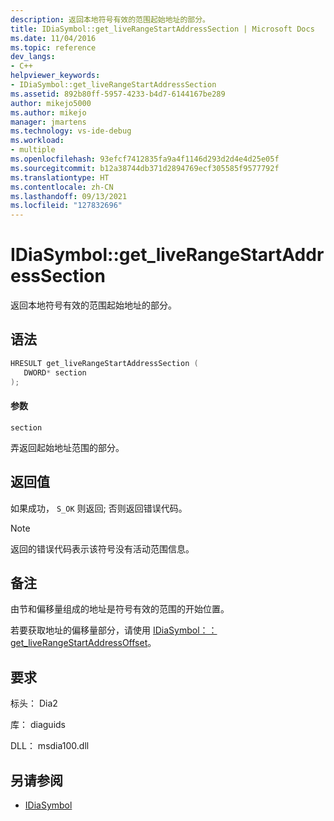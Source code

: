 ```yaml
---
description: 返回本地符号有效的范围起始地址的部分。
title: IDiaSymbol::get_liveRangeStartAddressSection | Microsoft Docs
ms.date: 11/04/2016
ms.topic: reference
dev_langs:
- C++
helpviewer_keywords:
- IDiaSymbol::get_liveRangeStartAddressSection
ms.assetid: 892b80ff-5957-4233-b4d7-6144167be289
author: mikejo5000
ms.author: mikejo
manager: jmartens
ms.technology: vs-ide-debug
ms.workload:
- multiple
ms.openlocfilehash: 93efcf7412835fa9a4f1146d293d2d4e4d25e05f
ms.sourcegitcommit: b12a38744db371d2894769ecf305585f9577792f
ms.translationtype: HT
ms.contentlocale: zh-CN
ms.lasthandoff: 09/13/2021
ms.locfileid: "127832696"
---
```

# <a name="idiasymbolget_liverangestartaddresssection"></a>IDiaSymbol::get_liveRangeStartAddressSection
返回本地符号有效的范围起始地址的部分。

## <a name="syntax"></a>语法

```C++
HRESULT get_liveRangeStartAddressSection ( 
   DWORD* section
);
```

#### <a name="parameters"></a>参数
 `section`

弄返回起始地址范围的部分。

## <a name="return-value"></a>返回值
 如果成功， `S_OK` 则返回; 否则返回错误代码。

> [!NOTE]
> 返回的错误代码表示该符号没有活动范围信息。

## <a name="remarks"></a>备注
 由节和偏移量组成的地址是符号有效的范围的开始位置。

 若要获取地址的偏移量部分，请使用 [IDiaSymbol：： get_liveRangeStartAddressOffset](../../debugger/debug-interface-access/idiasymbol-get-liverangestartaddressoffset.md)。

## <a name="requirements"></a>要求
 标头： Dia2

 库： diaguids

 DLL： msdia100.dll

## <a name="see-also"></a>另请参阅
- [IDiaSymbol](../../debugger/debug-interface-access/idiasymbol.md)
